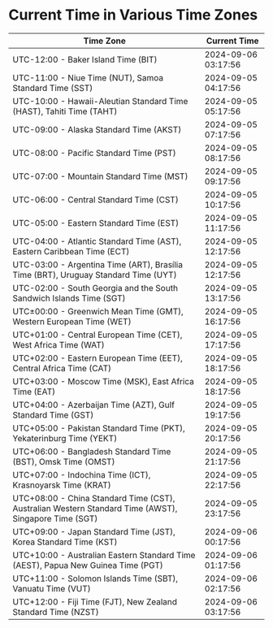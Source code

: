 # Current Time in Various Time Zones

| Time Zone | Current Time |
|-----------|--------------|
| UTC-12:00 - Baker Island Time (BIT) | 2024-09-06 03:17:56 |
| UTC-11:00 - Niue Time (NUT), Samoa Standard Time (SST) | 2024-09-05 04:17:56 |
| UTC-10:00 - Hawaii-Aleutian Standard Time (HAST), Tahiti Time (TAHT) | 2024-09-05 05:17:56 |
| UTC-09:00 - Alaska Standard Time (AKST) | 2024-09-05 07:17:56 |
| UTC-08:00 - Pacific Standard Time (PST) | 2024-09-05 08:17:56 |
| UTC-07:00 - Mountain Standard Time (MST) | 2024-09-05 09:17:56 |
| UTC-06:00 - Central Standard Time (CST) | 2024-09-05 10:17:56 |
| UTC-05:00 - Eastern Standard Time (EST) | 2024-09-05 11:17:56 |
| UTC-04:00 - Atlantic Standard Time (AST), Eastern Caribbean Time (ECT) | 2024-09-05 12:17:56 |
| UTC-03:00 - Argentina Time (ART), Brasília Time (BRT), Uruguay Standard Time (UYT) | 2024-09-05 12:17:56 |
| UTC-02:00 - South Georgia and the South Sandwich Islands Time (SGT) | 2024-09-05 13:17:56 |
| UTC±00:00 - Greenwich Mean Time (GMT), Western European Time (WET) | 2024-09-05 16:17:56 |
| UTC+01:00 - Central European Time (CET), West Africa Time (WAT) | 2024-09-05 17:17:56 |
| UTC+02:00 - Eastern European Time (EET), Central Africa Time (CAT) | 2024-09-05 18:17:56 |
| UTC+03:00 - Moscow Time (MSK), East Africa Time (EAT) | 2024-09-05 18:17:56 |
| UTC+04:00 - Azerbaijan Time (AZT), Gulf Standard Time (GST) | 2024-09-05 19:17:56 |
| UTC+05:00 - Pakistan Standard Time (PKT), Yekaterinburg Time (YEKT) | 2024-09-05 20:17:56 |
| UTC+06:00 - Bangladesh Standard Time (BST), Omsk Time (OMST) | 2024-09-05 21:17:56 |
| UTC+07:00 - Indochina Time (ICT), Krasnoyarsk Time (KRAT) | 2024-09-05 22:17:56 |
| UTC+08:00 - China Standard Time (CST), Australian Western Standard Time (AWST), Singapore Time (SGT) | 2024-09-05 23:17:56 |
| UTC+09:00 - Japan Standard Time (JST), Korea Standard Time (KST) | 2024-09-06 00:17:56 |
| UTC+10:00 - Australian Eastern Standard Time (AEST), Papua New Guinea Time (PGT) | 2024-09-06 01:17:56 |
| UTC+11:00 - Solomon Islands Time (SBT), Vanuatu Time (VUT) | 2024-09-06 02:17:56 |
| UTC+12:00 - Fiji Time (FJT), New Zealand Standard Time (NZST) | 2024-09-06 03:17:56 |
